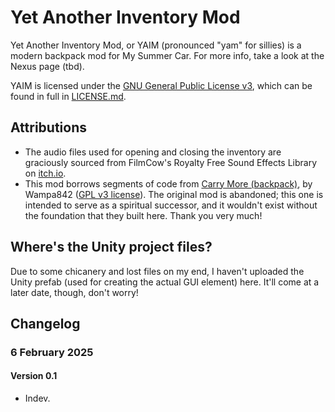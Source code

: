 # Yet Another Inventory Mod

Yet Another Inventory Mod, or YAIM (pronounced "yam" for sillies) is a modern backpack mod for My Summer Car. For more info, take a look at the Nexus page (tbd).

YAIM is licensed under the [GNU General Public License v3](http://www.gnu.org/licenses/agpl.html), which can be found in full in [LICENSE.md](LICENSE.md).

## Attributions

* The audio files used for opening and closing the inventory are graciously sourced from FilmCow's Royalty Free Sound Effects Library on [itch.io](https://filmcow.itch.io/filmcow-sfx).
* This mod borrows segments of code from [Carry More (backpack)](https://github.com/wampa842/mysummermods), by Wampa842 ([GPL v3 license](https://github.com/Wampa842/MySummerMods/blob/master/COPYING.TXT)). The original mod is abandoned; this one is intended to serve as a spiritual successor, and it wouldn't exist without the foundation that they built here. Thank you very much!

## Where's the Unity project files?

Due to some chicanery and lost files on my end, I haven't uploaded the Unity prefab (used for creating the actual GUI element) here. It'll come at a later date, though, don't worry!

## Changelog

### 6 February 2025

#### Version 0.1
* Indev.
